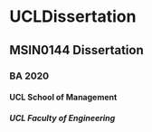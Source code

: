 # UCLDissertation
## MSIN0144 Dissertation
### BA 2020
#### UCL School of Management
##### UCL Faculty of Engineering
